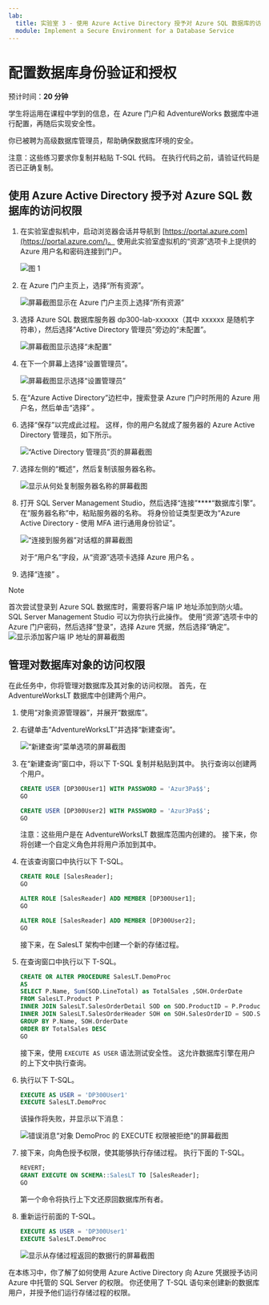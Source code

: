 ```yaml
---
lab:
  title: 实验室 3 - 使用 Azure Active Directory 授予对 Azure SQL 数据库的访问权限
  module: Implement a Secure Environment for a Database Service
---
```


# 配置数据库身份验证和授权

预计时间：**20 分钟**

学生将运用在课程中学到的信息，在 Azure 门户和 AdventureWorks 数据库中进行配置，再随后实现安全性。

你已被聘为高级数据库管理员，帮助确保数据库环境的安全。

注意：这些练习要求你复制并粘贴 T-SQL 代码。 在执行代码之前，请验证代码是否已正确复制。

## 使用 Azure Active Directory 授予对 Azure SQL 数据库的访问权限

1. 在实验室虚拟机中，启动浏览器会话并导航到 [https://portal.azure.com](https://portal.azure.com/)。 使用此实验室虚拟机的“资源”选项卡上提供的 Azure 用户名和密码连接到门户。

    ![图 1](../images/dp-300-module-01-lab-01.png)

1. 在 Azure 门户主页上，选择“所有资源”。

    ![屏幕截图显示在 Azure 门户主页上选择“所有资源”](../images/dp-300-module-03-lab-01.png)

1. 选择 Azure SQL 数据库服务器 dp300-lab-xxxxxx（其中 xxxxxx 是随机字符串），然后选择“Active Directory 管理员”旁边的“未配置”。

    ![屏幕截图显示选择“未配置”](../images/dp-300-module-03-lab-02.png)

1. 在下一个屏幕上选择“设置管理员”。

    ![屏幕截图显示选择“设置管理员”](../images/dp-300-module-03-lab-03.png)

1. 在“Azure Active Directory”边栏中，搜索登录 Azure 门户时所用的 Azure 用户名，然后单击“选择” 。

1. 选择“保存”以完成此过程。 这样，你的用户名就成了服务器的 Azure Active Directory 管理员，如下所示。

    ![“Active Directory 管理员”页的屏幕截图](../images/dp-300-module-03-lab-04.png)

1. 选择左侧的“概述”，然后复制该服务器名称。

    ![显示从何处复制服务器名称的屏幕截图](../images/dp-300-module-03-lab-05.png)

1. 打开 SQL Server Management Studio，然后选择“连接”****“数据库引擎”。 在“服务器名称”中，粘贴服务器的名称。 将身份验证类型更改为“Azure Active Directory - 使用 MFA 进行通用身份验证”。

    ![“连接到服务器”对话框的屏幕截图](../images/dp-300-module-03-lab-06.png)

    对于“用户名”字段，从“资源”选项卡选择 Azure 用户名  。

1. 选择“连接”  。

> [!NOTE]
> 首次尝试登录到 Azure SQL 数据库时，需要将客户端 IP 地址添加到防火墙。 SQL Server Management Studio 可以为你执行此操作。 使用“资源”选项卡中的 Azure 门户密码，然后选择“登录”，选择 Azure 凭据，然后选择“确定”。
> ![显示添加客户端 IP 地址的屏幕截图](../images/dp-300-module-03-lab-07.png)

## 管理对数据库对象的访问权限

在此任务中，你将管理对数据库及其对象的访问权限。 首先，在 AdventureWorksLT 数据库中创建两个用户。

1. 使用“对象资源管理器”，并展开“数据库”。
1. 右键单击“AdventureWorksLT”并选择“新建查询”。

    ![“新建查询”菜单选项的屏幕截图](../images/dp-300-module-03-lab-08.png)

1. 在“新建查询”窗口中，将以下 T-SQL 复制并粘贴到其中。 执行查询以创建两个用户。

    ```sql
    CREATE USER [DP300User1] WITH PASSWORD = 'Azur3Pa$$';
    GO

    CREATE USER [DP300User2] WITH PASSWORD = 'Azur3Pa$$';
    GO
    ```

    注意：这些用户是在 AdventureWorksLT 数据库范围内创建的。 接下来，你将创建一个自定义角色并将用户添加到其中。

1. 在该查询窗口中执行以下 T-SQL。

    ```sql
    CREATE ROLE [SalesReader];
    GO

    ALTER ROLE [SalesReader] ADD MEMBER [DP300User1];
    GO

    ALTER ROLE [SalesReader] ADD MEMBER [DP300User2];
    GO
    ```

    接下来，在 SalesLT 架构中创建一个新的存储过程。

1. 在查询窗口中执行以下 T-SQL。

    ```sql
    CREATE OR ALTER PROCEDURE SalesLT.DemoProc
    AS
    SELECT P.Name, Sum(SOD.LineTotal) as TotalSales ,SOH.OrderDate
    FROM SalesLT.Product P
    INNER JOIN SalesLT.SalesOrderDetail SOD on SOD.ProductID = P.ProductID
    INNER JOIN SalesLT.SalesOrderHeader SOH on SOH.SalesOrderID = SOD.SalesOrderID
    GROUP BY P.Name, SOH.OrderDate
    ORDER BY TotalSales DESC
    GO
    ```

    接下来，使用 `EXECUTE AS USER` 语法测试安全性。 这允许数据库引擎在用户的上下文中执行查询。

1. 执行以下 T-SQL。

    ```sql
    EXECUTE AS USER = 'DP300User1'
    EXECUTE SalesLT.DemoProc
    ```

    该操作将失败，并显示以下消息：

    ![错误消息“对象 DemoProc 的 EXECUTE 权限被拒绝”的屏幕截图](../images/dp-300-module-03-lab-09.png)

1. 接下来，向角色授予权限，使其能够执行存储过程。 执行下面的 T-SQL。

    ```sql
    REVERT;
    GRANT EXECUTE ON SCHEMA::SalesLT TO [SalesReader];
    GO
    ```

    第一个命令将执行上下文还原回数据库所有者。

1. 重新运行前面的 T-SQL。

    ```sql
    EXECUTE AS USER = 'DP300User1'
    EXECUTE SalesLT.DemoProc
    ```

    ![显示从存储过程返回的数据行的屏幕截图](../images/dp-300-module-03-lab-10.png)

在本练习中，你了解了如何使用 Azure Active Directory 向 Azure 凭据授予访问 Azure 中托管的 SQL Server 的权限。 你还使用了 T-SQL 语句来创建新的数据库用户，并授予他们运行存储过程的权限。
